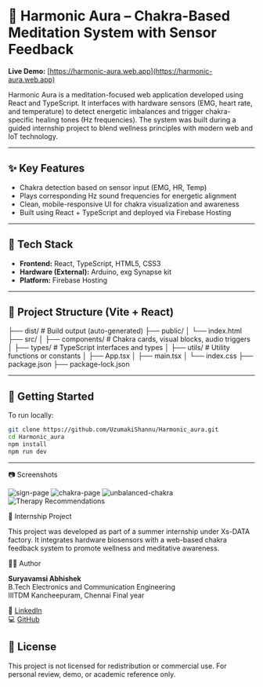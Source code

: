 

# 🧘 Harmonic Aura – Chakra-Based Meditation System with Sensor Feedback

**Live Demo:** [https://harmonic-aura.web.app](https://harmonic-aura.web.app)

Harmonic Aura is a meditation-focused web application developed using React and TypeScript. It interfaces with hardware sensors (EMG, heart rate, and temperature) to detect energetic imbalances and trigger chakra-specific healing tones (Hz frequencies). The system was built during a guided internship project to blend wellness principles with modern web and IoT technology.

---

## ✨ Key Features

- Chakra detection based on sensor input (EMG, HR, Temp)
- Plays corresponding Hz sound frequencies for energetic alignment
- Clean, mobile-responsive UI for chakra visualization and awareness
- Built using React + TypeScript and deployed via Firebase Hosting

---

## 🧰 Tech Stack

- **Frontend:** React, TypeScript, HTML5, CSS3
- **Hardware (External):** Arduino, exg Synapse kit
- **Platform:** Firebase Hosting

---

## 📁 Project Structure (Vite + React)



├── dist/ # Build output (auto-generated)
├── public/
│ └── index.html
├── src/
│ ├── components/ # Chakra cards, visual blocks, audio triggers
│ ├── types/ # TypeScript interfaces and types
│ ├── utils/ # Utility functions or constants
│ ├── App.tsx
│ ├── main.tsx
│ └── index.css
├── package.json
├── package-lock.json

---

## 🚀 Getting Started

To run locally:

```bash
git clone https://github.com/UzumakiShannu/Harmonic_aura.git
cd Harmonic_aura
npm install
npm run dev
```

---

📷 Screenshots

![sign-page](image-1.png)
![chakra-page](image-2.png)
![unbalanced-chakra](image-3.png)
![Therapy Recommendations](image-4.png)




📄 Internship Project

This project was developed as part of a summer internship under Xs-DATA factory. It integrates hardware biosensors with a web-based chakra feedback system to promote wellness and meditative awareness.


👨‍💻 Author

**Suryavamsi Abhishek**  
B.Tech Electronics and Communication Engineering  
IIITDM Kancheepuram, Chennai
Final year

🔗 [LinkedIn]((https://www.linkedin.com/in/suryavamsi-abhishek-b62585372/))  
💻 [GitHub](https://github.com/UzumakiShannu)



## 🛑 License

This project is not licensed for redistribution or commercial use.
For personal review, demo, or academic reference only.

